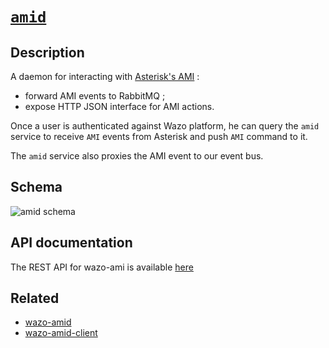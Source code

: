 # [`amid`](https://github.com/wazo-platform/wazo-amid)

## Description

A daemon for interacting with [Asterisk's AMI](https://docs.asterisk.org/Configuration/Interfaces/Asterisk-Manager-Interface-AMI) :

- forward AMI events to RabbitMQ ;
- expose HTTP JSON interface for AMI actions.

Once a user is authenticated against Wazo platform, he can query the `amid` service to receive `AMI` events from Asterisk and push `AMI` command to it.

The `amid` service also proxies the AMI event to our event bus.

## Schema

![amid schema](diagram.svg)

## API documentation

The REST API for wazo-ami is available [here](../api/amid.html)

## Related

- [wazo-amid](https://github.com/wazo-platform/wazo-amid)
- [wazo-amid-client](https://github.com/wazo-platform/wazo-amid-client)
